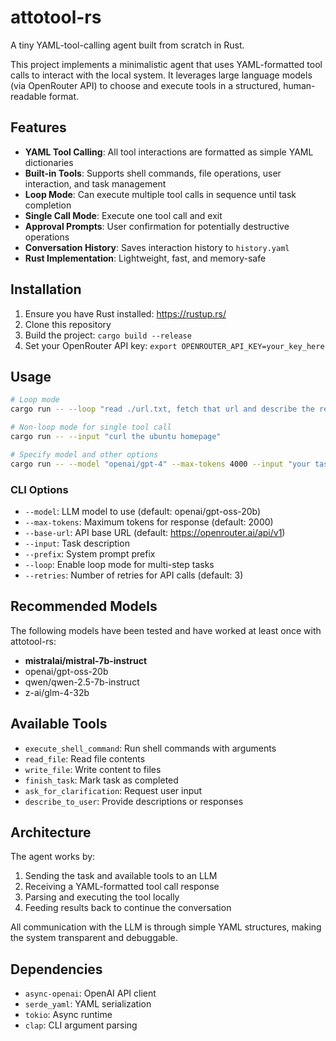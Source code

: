 # attotool-rs

A tiny YAML-tool-calling agent built from scratch in Rust.

This project implements a minimalistic agent that uses YAML-formatted tool calls to interact with the local system. It leverages large language models (via OpenRouter API) to choose and execute tools in a structured, human-readable format.

## Features

- **YAML Tool Calling**: All tool interactions are formatted as simple YAML dictionaries
- **Built-in Tools**: Supports shell commands, file operations, user interaction, and task management
- **Loop Mode**: Can execute multiple tool calls in sequence until task completion
- **Single Call Mode**: Execute one tool call and exit
- **Approval Prompts**: User confirmation for potentially destructive operations
- **Conversation History**: Saves interaction history to `history.yaml`
- **Rust Implementation**: Lightweight, fast, and memory-safe

## Installation

1. Ensure you have Rust installed: https://rustup.rs/
2. Clone this repository
3. Build the project: `cargo build --release`
4. Set your OpenRouter API key: `export OPENROUTER_API_KEY=your_key_here`

## Usage

```bash
# Loop mode
cargo run -- --loop "read ./url.txt, fetch that url and describe the result as a markdown document"

# Non-loop mode for single tool call
cargo run -- --input "curl the ubuntu homepage"

# Specify model and other options
cargo run -- --model "openai/gpt-4" --max-tokens 4000 --input "your task here"
```

### CLI Options

- `--model`: LLM model to use (default: openai/gpt-oss-20b)
- `--max-tokens`: Maximum tokens for response (default: 2000)
- `--base-url`: API base URL (default: https://openrouter.ai/api/v1)
- `--input`: Task description
- `--prefix`: System prompt prefix
- `--loop`: Enable loop mode for multi-step tasks
- `--retries`: Number of retries for API calls (default: 3)

## Recommended Models

The following models have been tested and have worked at least once with attotool-rs:

- **mistralai/mistral-7b-instruct**
- openai/gpt-oss-20b
- qwen/qwen-2.5-7b-instruct
- z-ai/glm-4-32b

## Available Tools

- `execute_shell_command`: Run shell commands with arguments
- `read_file`: Read file contents
- `write_file`: Write content to files
- `finish_task`: Mark task as completed
- `ask_for_clarification`: Request user input
- `describe_to_user`: Provide descriptions or responses

## Architecture

The agent works by:

1. Sending the task and available tools to an LLM
2. Receiving a YAML-formatted tool call response
3. Parsing and executing the tool locally
4. Feeding results back to continue the conversation

All communication with the LLM is through simple YAML structures, making the system transparent and debuggable.

## Dependencies

- `async-openai`: OpenAI API client
- `serde_yaml`: YAML serialization
- `tokio`: Async runtime
- `clap`: CLI argument parsing